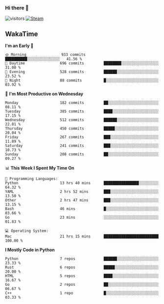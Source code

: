### Hi there 👋

![visitors](https://visitor-badge.glitch.me/badge?page_id=zhourunlai)
[![Steam](https://img.shields.io/badge/dynamic/json?url=https%3A%2F%2Fapi.swo.moe%2Fstats%2Fsteamgames%2F76561198285156854&query=count&color=0b1a37&label=Steam&labelColor=134375&logo=steam&suffix=+games&cacheSeconds=3600)](http://steamcommunity.com/profiles/76561198285156854)

## WakaTime
<!--START_SECTION:waka-->
**I'm an Early 🐤** 

```text
🌞 Morning                933 commits         ██████████░░░░░░░░░░░░░░░   41.56 % 
🌆 Daytime                696 commits         ████████░░░░░░░░░░░░░░░░░   31.00 % 
🌃 Evening                528 commits         ██████░░░░░░░░░░░░░░░░░░░   23.52 % 
🌙 Night                  88 commits          █░░░░░░░░░░░░░░░░░░░░░░░░   03.92 % 
```
📅 **I'm Most Productive on Wednesday** 

```text
Monday                   182 commits         ██░░░░░░░░░░░░░░░░░░░░░░░   08.11 % 
Tuesday                  385 commits         ████░░░░░░░░░░░░░░░░░░░░░   17.15 % 
Wednesday                512 commits         ██████░░░░░░░░░░░░░░░░░░░   22.81 % 
Thursday                 450 commits         █████░░░░░░░░░░░░░░░░░░░░   20.04 % 
Friday                   267 commits         ███░░░░░░░░░░░░░░░░░░░░░░   11.89 % 
Saturday                 241 commits         ███░░░░░░░░░░░░░░░░░░░░░░   10.73 % 
Sunday                   208 commits         ██░░░░░░░░░░░░░░░░░░░░░░░   09.27 % 
```


📊 **This Week I Spent My Time On** 

```text
💬 Programming Languages: 
Python                   13 hrs 40 mins      ████████████████░░░░░░░░░   64.32 % 
YAML                     2 hrs 52 mins       ███░░░░░░░░░░░░░░░░░░░░░░   13.50 % 
Other                    2 hrs 47 mins       ███░░░░░░░░░░░░░░░░░░░░░░   13.15 % 
Bash                     46 mins             █░░░░░░░░░░░░░░░░░░░░░░░░   03.66 % 
Go                       23 mins             ░░░░░░░░░░░░░░░░░░░░░░░░░   01.83 % 

💻 Operating System: 
Mac                      21 hrs 15 mins      █████████████████████████   100.00 % 
```

**I Mostly Code in Python** 

```text
Python                   7 repos             ██████░░░░░░░░░░░░░░░░░░░   23.33 % 
Rust                     6 repos             █████░░░░░░░░░░░░░░░░░░░░   20.00 % 
HTML                     5 repos             ████░░░░░░░░░░░░░░░░░░░░░   16.67 % 
Go                       2 repos             ██░░░░░░░░░░░░░░░░░░░░░░░   06.67 % 
C++                      1 repo              █░░░░░░░░░░░░░░░░░░░░░░░░   03.33 % 
```




<!--END_SECTION:waka-->
